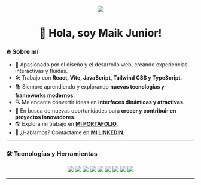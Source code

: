 <p align="center">
<img src="https://github.com/7oSkaaa/7oSkaaa/blob/main/Images/about_me.gif?raw=true"> 
<h1 align="center">👋 Hola, soy Maik Junior!</h1>
</p>

### 🔥 Sobre mí  
- 🎨 Apasionado por el diseño y el desarrollo web, creando experiencias interactivas y fluidas.  
- 🛠️ Trabajo con **React, Vite, JavaScript, Tailwind CSS y TypeScript**.  
- 📚 Siempre aprendiendo y explorando **nuevas tecnologías y frameworks modernos**.  
- 🔍 Me encanta convertir ideas en **interfaces dinámicas y atractivas**.  
- 🎯 En busca de nuevas oportunidades para **crecer y contribuir en proyectos innovadores**.  
- 🌎 Explora mi trabajo en [**MI PORTAFOLIO**](TU_LINK_PORTAFOLIO).  
- 📩 ¿Hablamos? Contáctame en [**MI LINKEDIN**](https://github.com/MaikJUNIO).  

---

### 🛠️ Tecnologías y Herramientas  
<p align="center">
  <img src="https://img.shields.io/badge/HTML5-%23E34F26.svg?style=for-the-badge&logo=html5&logoColor=white" />
  <img src="https://img.shields.io/badge/CSS3-%231572B6.svg?style=for-the-badge&logo=css3&logoColor=white" />
  <img src="https://img.shields.io/badge/JavaScript-%23F7DF1E.svg?style=for-the-badge&logo=javascript&logoColor=black" />
  <img src="https://img.shields.io/badge/React-%2361DAFB.svg?style=for-the-badge&logo=react&logoColor=black" />
  <img src="https://img.shields.io/badge/Vite-%23646CFF.svg?style=for-the-badge&logo=vite&logoColor=white" />
  <img src="https://img.shields.io/badge/TailwindCSS-%2306B6D4.svg?style=for-the-badge&logo=tailwindcss&logoColor=white" />
  <img src="https://img.shields.io/badge/TypeScript-%23007ACC.svg?style=for-the-badge&logo=typescript&logoColor=white" />
  <img src="https://img.shields.io/badge/Node.js-%23339933.svg?style=for-the-badge&logo=node.js&logoColor=white" />
  <img src="https://img.shields.io/badge/Git-%23F05033.svg?style=for-the-badge&logo=git&logoColor=white" />
</p>

---
<!--
## 📂 My Repositories  

---

<table>
  <tr>
    <td>
      <a href="URL_DEL_REPO_1"><strong>📌 Nombre_Proyecto_1</strong></a>
      <br>
      Descripción breve del proyecto.
      <br>
      <img src="https://img.shields.io/badge/-JavaScript-yellow?style=flat-square&logo=javascript">
      <img src="https://img.shields.io/github/stars/TU_USUARIO/NOMBRE_REPO?style=social">
      <img src="https://img.shields.io/github/forks/TU_USUARIO/NOMBRE_REPO?style=social">
    </td>
    <td>
      <a href="URL_DEL_REPO_2"><strong>📌 Nombre_Proyecto_2</strong></a>
      <br>
      Descripción breve del proyecto.
      <br>
      <img src="https://img.shields.io/badge/-React-blue?style=flat-square&logo=react">
      <img src="https://img.shields.io/github/stars/TU_USUARIO/NOMBRE_REPO?style=social">
      <img src="https://img.shields.io/github/forks/TU_USUARIO/NOMBRE_REPO?style=social">
    </td>
  </tr>

  <tr>
    <td>
      <a href="URL_DEL_REPO_3"><strong>📌 Nombre_Proyecto_3</strong></a>
      <br>
      Descripción breve del proyecto.
      <br>
      <img src="https://img.shields.io/badge/-Node.js-green?style=flat-square&logo=node.js">
      <img src="https://img.shields.io/github/stars/TU_USUARIO/NOMBRE_REPO?style=social">
      <img src="https://img.shields.io/github/forks/TU_USUARIO/NOMBRE_REPO?style=social">
    </td>
    <td>
      <a href="URL_DEL_REPO_4"><strong>📌 Nombre_Proyecto_4</strong></a>
      <br>
      Descripción breve del proyecto.
      <br>
      <img src="https://img.shields.io/badge/-TailwindCSS-teal?style=flat-square&logo=tailwindcss">
      <img src="https://img.shields.io/github/stars/TU_USUARIO/NOMBRE_REPO?style=social">
      <img src="https://img.shields.io/github/forks/TU_USUARIO/NOMBRE_REPO?style=social">
    </td>
  </tr>
</table>
-->





